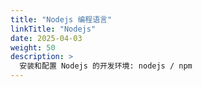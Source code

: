 ```yaml
---
title: "Nodejs 编程语言"
linkTitle: "Nodejs"
date: 2025-04-03
weight: 50
description: >
  安装和配置 Nodejs 的开发环境: nodejs / npm
---
```

